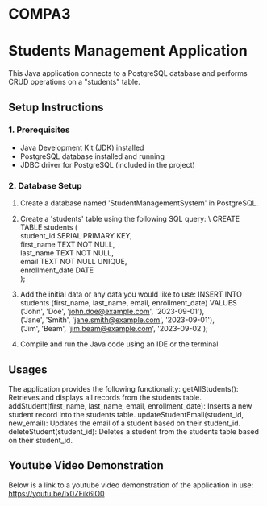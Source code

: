 # COMPA3

# Students Management Application

This Java application connects to a PostgreSQL database and performs CRUD operations on a "students" table.

## Setup Instructions

### 1. Prerequisites
- Java Development Kit (JDK) installed
- PostgreSQL database installed and running
- JDBC driver for PostgreSQL (included in the project)

### 2. Database Setup
1. Create a database named 'StudentManagementSystem' in PostgreSQL.
2. Create a 'students' table using the following SQL query: \ 
   CREATE TABLE students (\
       student_id SERIAL PRIMARY KEY,\
       first_name TEXT NOT NULL,\
       last_name TEXT NOT NULL,\
       email TEXT NOT NULL UNIQUE,\
       enrollment_date DATE\
   );
3. Add the initial data or any data you would like to use:
   INSERT INTO students (first_name, last_name, email, enrollment_date) VALUES \
    ('John', 'Doe', 'john.doe@example.com', '2023-09-01'),\
    ('Jane', 'Smith', 'jane.smith@example.com', '2023-09-01'),\
    ('Jim', 'Beam', 'jim.beam@example.com', '2023-09-02');

4. Compile and run the Java code using an IDE or the terminal

## Usages
The application provides the following functionality:
  getAllStudents(): Retrieves and displays all records from the students table.
  addStudent(first_name, last_name, email, enrollment_date): Inserts a new student record into the students table.
  updateStudentEmail(student_id, new_email): Updates the email of a student based on their student_id.
  deleteStudent(student_id): Deletes a student from the students table based on their student_id.

## Youtube Video Demonstration
Below is a link to a youtube video demonstration of the application in use:
  https://youtu.be/Ix0ZFik6lO0
